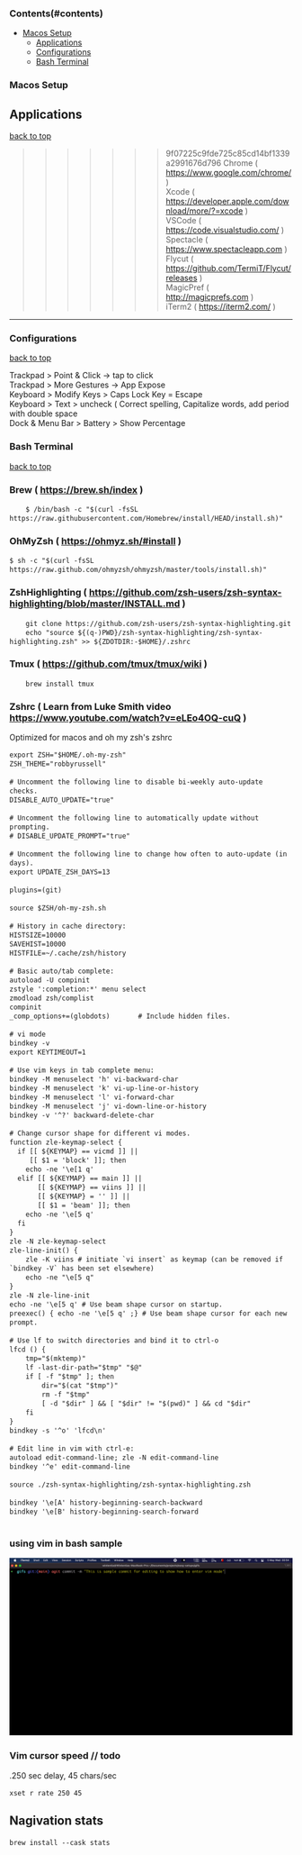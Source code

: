### Contents(#contents)

- [Macos Setup](#macos-setup)
  - [Applications](#applications)
  - [Configurations](#configurations)
  - [Bash Terminal](#bash-terminal)


### Macos Setup
## Applications
[back to top](#readme)
>>>>>>> 9f07225c9fde725c85cd14bf1339a2991676d796
Chrome ( https://www.google.com/chrome/ )</br>
Xcode ( https://developer.apple.com/download/more/?=xcode )</br>
VSCode ( https://code.visualstudio.com/ )</br>
Spectacle ( https://www.spectacleapp.com )</br>
Flycut ( https://github.com/TermiT/Flycut/releases )</br>
MagicPref ( http://magicprefs.com )</br>
iTerm2 ( https://iterm2.com/ ) </br>

---

### Configurations
[back to top](#readme)

Trackpad > Point & Click -> tap to click</br>
Trackpad > More Gestures -> App Expose</br>
Keyboard > Modify Keys > Caps Lock Key = Escape</br>
Keyboard > Text > uncheck ( Correct spelling, Capitalize words, add period with double space</br>
Dock & Menu Bar > Battery > Show Percentage </br>

### Bash Terminal
[back to top](#readme)

### Brew ( https://brew.sh/index )
```shell
    $ /bin/bash -c "$(curl -fsSL https://raw.githubusercontent.com/Homebrew/install/HEAD/install.sh)"
```
### OhMyZsh ( https://ohmyz.sh/#install ) 
```shell
$ sh -c "$(curl -fsSL https://raw.github.com/ohmyzsh/ohmyzsh/master/tools/install.sh)"
```

### ZshHighlighting ( https://github.com/zsh-users/zsh-syntax-highlighting/blob/master/INSTALL.md ) 
```shell
	git clone https://github.com/zsh-users/zsh-syntax-highlighting.git
	echo "source ${(q-)PWD}/zsh-syntax-highlighting/zsh-syntax-highlighting.zsh" >> ${ZDOTDIR:-$HOME}/.zshrc
```

### Tmux ( https://github.com/tmux/tmux/wiki )
```shell
	brew install tmux
```

### Zshrc ( Learn from Luke Smith video https://www.youtube.com/watch?v=eLEo4OQ-cuQ )
Optimized for macos and oh my zsh's zshrc</br>

```shell
export ZSH="$HOME/.oh-my-zsh"
ZSH_THEME="robbyrussell"

# Uncomment the following line to disable bi-weekly auto-update checks.
DISABLE_AUTO_UPDATE="true"

# Uncomment the following line to automatically update without prompting.
# DISABLE_UPDATE_PROMPT="true"

# Uncomment the following line to change how often to auto-update (in days).
export UPDATE_ZSH_DAYS=13

plugins=(git)

source $ZSH/oh-my-zsh.sh

# History in cache directory:
HISTSIZE=10000
SAVEHIST=10000
HISTFILE=~/.cache/zsh/history

# Basic auto/tab complete:
autoload -U compinit
zstyle ':completion:*' menu select
zmodload zsh/complist
compinit
_comp_options+=(globdots)		# Include hidden files.

# vi mode
bindkey -v
export KEYTIMEOUT=1

# Use vim keys in tab complete menu:
bindkey -M menuselect 'h' vi-backward-char
bindkey -M menuselect 'k' vi-up-line-or-history
bindkey -M menuselect 'l' vi-forward-char
bindkey -M menuselect 'j' vi-down-line-or-history
bindkey -v '^?' backward-delete-char

# Change cursor shape for different vi modes.
function zle-keymap-select {
  if [[ ${KEYMAP} == vicmd ]] ||
     [[ $1 = 'block' ]]; then
    echo -ne '\e[1 q'
  elif [[ ${KEYMAP} == main ]] ||
       [[ ${KEYMAP} == viins ]] ||
       [[ ${KEYMAP} = '' ]] ||
       [[ $1 = 'beam' ]]; then
    echo -ne '\e[5 q'
  fi
}
zle -N zle-keymap-select
zle-line-init() {
    zle -K viins # initiate `vi insert` as keymap (can be removed if `bindkey -V` has been set elsewhere)
    echo -ne "\e[5 q"
}
zle -N zle-line-init
echo -ne '\e[5 q' # Use beam shape cursor on startup.
preexec() { echo -ne '\e[5 q' ;} # Use beam shape cursor for each new prompt.

# Use lf to switch directories and bind it to ctrl-o
lfcd () {
    tmp="$(mktemp)"
    lf -last-dir-path="$tmp" "$@"
    if [ -f "$tmp" ]; then
        dir="$(cat "$tmp")"
        rm -f "$tmp"
        [ -d "$dir" ] && [ "$dir" != "$(pwd)" ] && cd "$dir"
    fi
}
bindkey -s '^o' 'lfcd\n'

# Edit line in vim with ctrl-e:
autoload edit-command-line; zle -N edit-command-line
bindkey '^e' edit-command-line

source ./zsh-syntax-highlighting/zsh-syntax-highlighting.zsh

bindkey '\e[A' history-beginning-search-backward
bindkey '\e[B' history-beginning-search-forward


```

### using vim in bash sample

![](gifs/sv1.gif)

### Vim cursor speed // todo 
.250 sec delay, 45 chars/sec</br>
```shell
xset r rate 250 45
```

## Nagivation stats

```shell
brew install --cask stats
```
